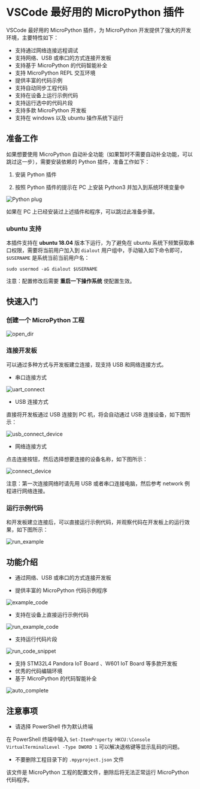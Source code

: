 # VSCode 最好用的 MicroPython 插件

VSCode 最好用的 MicroPython 插件，为 MicroPython 开发提供了强大的开发环境，主要特性如下：

- 支持通过网络连接远程调试
- 支持网络、USB 或串口的方式连接开发板
- 支持基于 MicroPython 的代码智能补全
- 支持 MicroPython REPL 交互环境
- 提供丰富的代码示例
- 支持自动同步工程代码
- 支持在设备上运行示例代码
- 支持运行选中的代码片段
- 支持多款 MicroPython 开发板
- 支持在 windows 以及 ubuntu 操作系统下运行

## 准备工作

如果想要使用 MicroPython 自动补全功能（如果暂时不需要自动补全功能，可以跳过这一步），需要安装依赖的 Python 插件，准备工作如下：

1. 安装 Python 插件

2. 按照 Python 插件的提示在 PC 上安装 Python3 并加入到系统环境变量中

![Python plug](assets/install_python_plug.png)

如果在 PC 上已经安装过上述插件和程序，可以跳过此准备步骤。

### ubuntu 支持

本插件支持在 **ubuntu 18.04** 版本下运行，为了避免在 ubuntu 系统下频繁获取串口权限，需要将当前用户加入到 `dialout` 用户组中，手动输入如下命令即可，`$USERNAME` 是系统当前当前用户名：

`sudo usermod -aG dialout $USERNAME`

注意：配置修改后需要 **重启一下操作系统** 使配置生效。

## 快速入门

### 创建一个 MicroPython 工程

![open_dir](assets/open_dir.gif)

### 连接开发板

可以通过多种方式与开发板建立连接，现支持 USB 和网络连接方式。

- 串口连接方式

![uart_connect](assets/uart_connect.gif)

- USB 连接方式

直接将开发板通过 USB 连接到 PC 机，将会自动通过 USB 连接设备，如下图所示：

![usb_connect_device](assets/usb_connect.gif)

- 网络连接方式

点击连接按钮，然后选择想要连接的设备名称，如下图所示：

![connect_device](assets/connect_device.gif)

注意：第一次连接网络时请先用 USB 或者串口连接电脑，然后参考 network 例程进行网络连接。

### 运行示例代码

和开发板建立连接后，可以直接运行示例代码，并观察代码在开发板上的运行效果，如下图所示：

![run_example](assets/run_example.gif)

## 功能介绍

- 通过网络、USB 或串口的方式连接开发板

- 提供丰富的 MicroPython 代码示例程序

![example_code](assets/example_code.png)

- 支持在设备上直接运行示例代码

![run_example_code](assets/run_example_code.png)

- 支持运行代码片段

![run_code_snippet](assets/run_code_snippet.gif)

- 支持 STM32L4 Pandora IoT Board 、W601 IoT Board 等多款开发板
- 优秀的代码编辑环境
- 基于 MicroPython 的代码智能补全

![auto_complete](assets/auto_complete.gif)

## 注意事项

- 请选择 PowerShell 作为默认终端

在 PowerShell 终端中输入 `Set-ItemProperty HKCU:\Console VirtualTerminalLevel -Type DWORD 1` 可以解决退格键等显示乱码的问题。

- 不要删除工程目录下的 `.mpyproject.json` 文件

该文件是 MicroPython 工程的配置文件，删除后将无法正常运行 MicroPython 代码程序。

  
